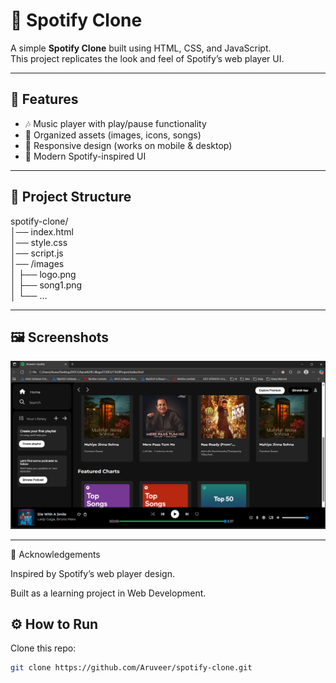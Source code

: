# 🎵 Spotify Clone  

A simple **Spotify Clone** built using HTML, CSS, and JavaScript.  
This project replicates the look and feel of Spotify’s web player UI.  

---

## 🚀 Features  
- 🎶 Music player with play/pause functionality  
- 📂 Organized assets (images, icons, songs)  
- 📱 Responsive design (works on mobile & desktop)  
- 🎨 Modern Spotify-inspired UI  

---

## 📂 Project Structure  
spotify-clone/     
│── index.html        
│── style.css        
│── script.js       
│── /images      
│ ├── logo.png        
│ ├── song1.png         
│ └── ...           
       

---

## 🖼 Screenshots  
![IMAGE of the Clone!](assets/SpotifyClone.png)

  

---
🙌 Acknowledgements 

Inspired by Spotify’s web player design.

Built as a learning project in Web Development.


## ⚙️ How to Run  
Clone this repo:  
   ```bash
   git clone https://github.com/Aruveer/spotify-clone.git


